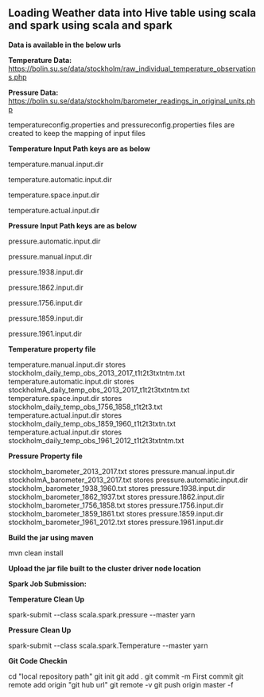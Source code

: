 ## Loading Weather data into Hive table using scala and spark  using scala and spark ##

**Data is available in the below urls**

**Temperature Data:** 
https://bolin.su.se/data/stockholm/raw_individual_temperature_observations.php


**Pressure Data:** 
https://bolin.su.se/data/stockholm/barometer_readings_in_original_units.php

temperatureconfig.properties and pressureconfig.properties files are created to keep the mapping of input files

**Temperature Input Path keys  are as below**

temperature.manual.input.dir

temperature.automatic.input.dir

temperature.space.input.dir

temperature.actual.input.dir

**Pressure Input Path keys are as below**

pressure.automatic.input.dir

pressure.manual.input.dir

pressure.1938.input.dir

pressure.1862.input.dir

pressure.1756.input.dir
 
pressure.1859.input.dir

pressure.1961.input.dir

**Temperature property file**

temperature.manual.input.dir  stores stockholm_daily_temp_obs_2013_2017_t1t2t3txtntm.txt   
temperature.automatic.input.dir  stores stockholmA_daily_temp_obs_2013_2017_t1t2t3txtntm.txt    
temperature.space.input.dir  stores stockholm_daily_temp_obs_1756_1858_t1t2t3.txt    	
temperature.actual.input.dir  stores stockholm_daily_temp_obs_1859_1960_t1t2t3txtn.txt
temperature.actual.input.dir  stores stockholm_daily_temp_obs_1961_2012_t1t2t3txtntm.txt

**Pressure Property file**

stockholm_barometer_2013_2017.txt   stores   pressure.manual.input.dir
stockholmA_barometer_2013_2017.txt  stores   pressure.automatic.input.dir
stockholm_barometer_1938_1960.txt   stores pressure.1938.input.dir
stockholm_barometer_1862_1937.txt   stores  pressure.1862.input.dir
stockholm_barometer_1756_1858.txt   stores pressure.1756.input.dir
stockholm_barometer_1859_1861.txt   stores  pressure.1859.input.dir
stockholm_barometer_1961_2012.txt   stores pressure.1961.input.dir

**Build the jar using maven**

mvn clean install

**Upload the jar file built to the cluster driver node location**

**Spark Job Submission:** 

**Temperature Clean Up**

spark-submit --class scala.spark.pressure --master yarn <path to weather-1.0.jar>

**Pressure Clean Up**

spark-submit --class scala.spark.Temperature --master yarn <path to weather-1.0.jar>

**Git Code Checkin**

cd "local repository path"
git init
git add .
git commit -m First commit
git remote add origin "git hub url"
git remote -v
git push origin master -f
